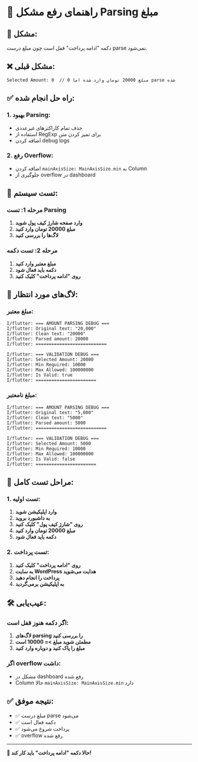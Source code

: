 # 🔧 راهنمای رفع مشکل Parsing مبلغ

## 🎯 **مشکل:**
دکمه "ادامه پرداخت" قفل است چون مبلغ درست parse نمی‌شود.

## ❌ **مشکل قبلی:**
```
Selected Amount: 0  // مبلغ 20000 تومان وارد شده اما 0 parse شده
```

## ✅ **راه حل انجام شده:**

### **1. بهبود Parsing:**
- حذف تمام کاراکترهای غیرعددی
- استفاده از RegExp برای تمیز کردن متن
- اضافه کردن debug logs

### **2. رفع Overflow:**
- اضافه کردن `mainAxisSize: MainAxisSize.min` به Column
- جلوگیری از overflow در dashboard

## 🧪 **تست سیستم:**

### **مرحله 1: تست Parsing**
1. **وارد صفحه شارژ کیف پول شوید**
2. **مبلغ 20000 تومان وارد کنید**
3. **لاگ‌ها را بررسی کنید**

### **مرحله 2: تست دکمه**
1. **مبلغ معتبر وارد کنید**
2. **دکمه باید فعال شود**
3. **روی "ادامه پرداخت" کلیک کنید**

## 📱 **لاگ‌های مورد انتظار:**

### **مبلغ معتبر:**
```
I/flutter: === AMOUNT PARSING DEBUG ===
I/flutter: Original text: "20,000"
I/flutter: Clean text: "20000"
I/flutter: Parsed amount: 20000
I/flutter: ===========================

I/flutter: === VALIDATION DEBUG ===
I/flutter: Selected Amount: 20000
I/flutter: Min Required: 10000
I/flutter: Max Allowed: 100000000
I/flutter: Is Valid: true
I/flutter: =======================
```

### **مبلغ نامعتبر:**
```
I/flutter: === AMOUNT PARSING DEBUG ===
I/flutter: Original text: "5,000"
I/flutter: Clean text: "5000"
I/flutter: Parsed amount: 5000
I/flutter: ===========================

I/flutter: === VALIDATION DEBUG ===
I/flutter: Selected Amount: 5000
I/flutter: Min Required: 10000
I/flutter: Max Allowed: 100000000
I/flutter: Is Valid: false
I/flutter: =======================
```

## 🚀 **مراحل تست کامل:**

### **1. تست اولیه:**
1. **وارد اپلیکیشن شوید**
2. **به داشبورد بروید**
3. **روی "شارژ کیف پول" کلیک کنید**
4. **مبلغ 20000 تومان وارد کنید**
5. **دکمه باید فعال شود**

### **2. تست پرداخت:**
1. **روی "ادامه پرداخت" کلیک کنید**
2. **به سایت WordPress هدایت می‌شوید**
3. **پرداخت را انجام دهید**
4. **به اپلیکیشن برمی‌گردید**

## 🛠️ **عیب‌یابی:**

### **اگر دکمه هنوز قفل است:**
1. **لاگ‌های parsing را بررسی کنید**
2. **مطمئن شوید مبلغ >= 10000 است**
3. **مبلغ را پاک کنید و دوباره وارد کنید**

### **اگر overflow داشت:**
- مشکل در dashboard رفع شده
- Column حالا `mainAxisSize: MainAxisSize.min` دارد

## ✅ **نتیجه موفق:**

- ✅ مبلغ درست parse می‌شود
- ✅ دکمه فعال است
- ✅ پرداخت شروع می‌شود
- ✅ overflow رفع شده

---

**🎉 حالا دکمه "ادامه پرداخت" باید کار کند!**
